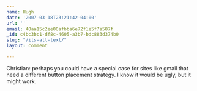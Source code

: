 ```yaml
---
name: Hugh
date: '2007-03-18T23:21:42-04:00'
url: ''
email: 40aa15c2ee00afbba6e72f1e5f7a587f
_id: c4bc3bc1-df8c-4605-a3b7-bdc883d374b0
slug: "/its-all-text/"
layout: comment

---
```


Christian: perhaps you could have a special case for sites like gmail that need a different button placement strategy.  I know it would be ugly, but it might work.
